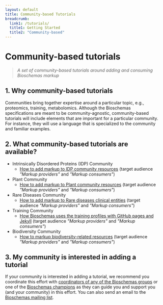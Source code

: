 ```yaml
---
layout: default
title: Community-based Tutorials
breadcrumb:
  link1: /tutorials/
  title1: Getting Started
  title2: "Community-based"
---
```


# Community-based tutorials
>_A set of community-based tutorials around adding and consuming Bioschemas markup_

## 1. Why community-based tutorials
Communities bring together expertise around a particular topic, e.g., proteomics, training, metabolomics. Although the Bioschemas specifications are meant to be community-agnostic, community-based tutorials will include elements that are important for a particular community. For instance, they will use a language that is specialized to the community and familiar examples.

## 2. What community-based tutorials are available?

- Intrinsically Disordered Proteins (IDP) Community
  - [How to add markup to IDP community resources](./idp) (target audience _"Markup providers"_ and _"Markup consumers"_)
- Plant Community
  - [How to add markup to Plant  community resources](./plant) (target audience _"Markup providers"_ and _"Markup consumers"_)
- Rare Diseases Community
  - [How to add markup to Rare diseases clinical entities](./rd) (target audience _"Markup providers"_ and _"Markup consumers"_)
- Training Community
  - [How Bioschemas uses the training profiles with GitHub pages and Jekyll](./training) (target audience _"Markup providers"_ and _"Markup consumers"_)  
- Biodiversity Community
  - [How to markup biodiversity-related resources](./biodiversity) (target audience _"Markup providers"_ and _"Markup consumers"_)



## 3. My community is interested in adding a tutorial

If your community is interested in adding a tutorial, we recommend you coordinate this effort with [coordinators of any of the Bioschemas groups](../../groups/) or one of the [Bioschemas champions](../../community/champions) as they can guide you and support you (and your community) in this effort. You can also send an email to the [Bioschemas mailing list](mailto:public-bioschemas-request@w3.org).
